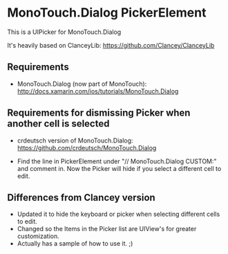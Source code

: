# MonoTouch.Dialog PickerElement #

This is a UIPicker for MonoTouch.Dialog

It's heavily based on ClanceyLib:
https://github.com/Clancey/ClanceyLib

## Requirements ##

* MonoTouch.Dialog (now part of MonoTouch):
http://docs.xamarin.com/ios/tutorials/MonoTouch.Dialog

## Requirements for dismissing Picker when another cell is selected ##

* crdeutsch version of MonoTouch.Dialog:
https://github.com/crdeutsch/MonoTouch.Dialog

* Find the line in PickerElement under "// MonoTouch.Dialog CUSTOM:" and comment in. Now the Picker will hide if you select a different cell to edit.

## Differences from Clancey version ##

* Updated it to hide the keyboard or picker when selecting different cells to edit.
* Changed so the Items in the Picker list are UIView's for greater customization.
* Actually has a sample of how to use it. ;)